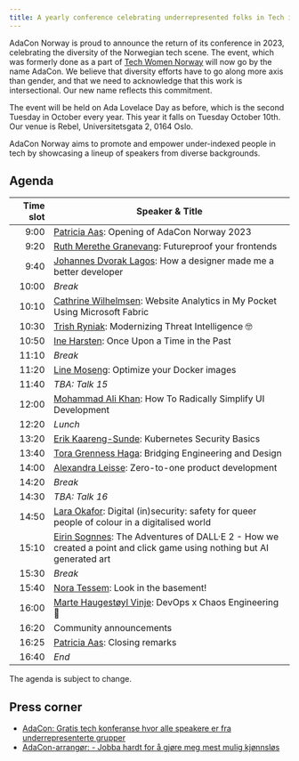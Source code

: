 ```yaml
---
title: A yearly conference celebrating underrepresented folks in Tech in Norway
---
```


AdaCon Norway is proud to announce the return of its conference in 2023,
celebrating the diversity of the Norwegian tech scene. The event, which was
formerly done as a part of [Tech Women Norway](https://techwomen.no/) will now
go by the name AdaCon. We believe that diversity efforts have to go along more
axis than gender, and that we need to acknowledge that this work is
intersectional. Our new name reflects this commitment.

The event will be held on Ada Lovelace Day as before, which is the second
Tuesday in October every year. This year it falls on Tuesday October 10th. Our
venue is Rebel, Universitetsgata 2, 0164 Oslo.

AdaCon Norway aims to promote and empower under-indexed people in tech by
showcasing a lineup of speakers from diverse backgrounds.

## Agenda

| Time slot | Speaker & Title                                                                                                                                |
| --------: | ---------------------------------------------------------------------------------------------------------------------------------------------- |
|      9:00 | [Patricia Aas](/speaker/patricia-aas): Opening of AdaCon Norway 2023                                                                           |
|      9:20 | [Ruth Merethe Granevang](/speaker/ruth-merethe-granevang): Futureproof your frontends                                                          |
|      9:40 | [Johannes Dvorak Lagos](/speaker/johannes-dvorak-lagos): How a designer made me a better developer                                             |
|     10:00 | _Break_                                                                                                                                        |
|     10:10 | [Cathrine Wilhelmsen](/speaker/cathrine-wilhelmsen): Website Analytics in My Pocket Using Microsoft Fabric                                     |
|     10:30 | [Trish Ryniak](/speaker/trish-ryniak): Modernizing Threat Intelligence 🤓                                                                      |
|     10:50 | [Ine Harsten](/speaker/ine-harsten): Once Upon a Time in the Past                                                                              |
|     11:10 | _Break_                                                                                                                                        |
|     11:20 | [Line Moseng](/speaker/line-moseng): Optimize your Docker images                                                                               |
|     11:40 | _TBA: Talk 15_                                                                                                                                 |
|     12:00 | [Mohammad Ali Khan](/speaker/mohammad-ali-khan): How To Radically Simplify UI Development                                                      |
|     12:20 | _Lunch_                                                                                                                                        |
|     13:20 | [Erik Kaareng-Sunde](/speaker/erik-kaareng-sunde): Kubernetes Security Basics                                                                  |
|     13:40 | [Tora Grenness Haga](/speaker/tora-grenness-haga): Bridging Engineering and Design                                                             |
|     14:00 | [Alexandra Leisse](/speaker/alexandra-leisse): Zero-to-one product development                                                                 |
|     14:20 | _Break_                                                                                                                                        |
|     14:30 | _TBA: Talk 16_                                                                                                                                 |
|     14:50 | [Lara Okafor](/speaker/lara-okafor): Digital (in)security: safety for queer people of colour in a digitalised world                            |
|     15:10 | [Eirin Sognnes](/speaker/eirin-sognnes): The Adventures of DALL·E 2 - How we created a point and click game using nothing but AI generated art |
|     15:30 | _Break_                                                                                                                                        |
|     15:40 | [Nora Tessem](/speaker/nora-tessem): Look in the basement!                                                                                     |
|     16:00 | [Marte Haugestøyl Vinje](/speaker/marte-haugestoyl-vinje): DevOps x Chaos Engineering 👾                                                       |
|     16:20 | Community announcements                                                                                                                        |
|     16:25 | [Patricia Aas](/speaker/patricia-aas): Closing remarks                                                                                         |
|     16:40 | _End_                                                                                                                                          |

The agenda is subject to change.

## Press corner

- [AdaCon: Gratis tech konferanse hvor alle speakere er fra underrepresenterte grupper](https://adacon.no/announcing-adacon-2023-no/)
- [AdaCon-arrangør: - Jobba hardt for å gjøre meg mest mulig kjønnsløs](https://www.kode24.no/artikkel/adacon-arrangor-jobba-hardt-for-a-gjore-meg-mest-mulig-kjonnslos/80137380)
